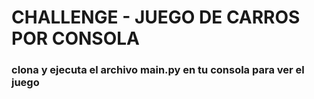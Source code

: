# CHALLENGE - JUEGO DE CARROS POR CONSOLA

### clona y ejecuta el archivo main.py en tu consola para ver el juego